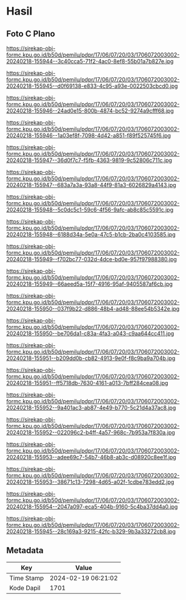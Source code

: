 # Hasil

## Foto C Plano

https://sirekap-obj-formc.kpu.go.id/b50d/pemilu/pdpr/17/06/07/20/03/1706072003002-20240218-155944--3c40cca5-71f2-4ac0-8ef8-55b01a7b827e.jpg

https://sirekap-obj-formc.kpu.go.id/b50d/pemilu/pdpr/17/06/07/20/03/1706072003002-20240218-155945--d0f69138-e833-4c95-a93e-0022503cbcd0.jpg

https://sirekap-obj-formc.kpu.go.id/b50d/pemilu/pdpr/17/06/07/20/03/1706072003002-20240218-155946--24ad0e15-800b-4874-bc52-9274a9cfff68.jpg

https://sirekap-obj-formc.kpu.go.id/b50d/pemilu/pdpr/17/06/07/20/03/1706072003002-20240218-155946--1a03ef8f-7098-4d42-a851-f89f525745f6.jpg

https://sirekap-obj-formc.kpu.go.id/b50d/pemilu/pdpr/17/06/07/20/03/1706072003002-20240218-155947--36d0f7c7-f5fb-4363-9819-9c52806c711c.jpg

https://sirekap-obj-formc.kpu.go.id/b50d/pemilu/pdpr/17/06/07/20/03/1706072003002-20240218-155947--683a7a3a-93a8-44f9-81a3-6026829a4143.jpg

https://sirekap-obj-formc.kpu.go.id/b50d/pemilu/pdpr/17/06/07/20/03/1706072003002-20240218-155948--5c0dc5c1-59c6-4f56-9afc-ab8c85c5591c.jpg

https://sirekap-obj-formc.kpu.go.id/b50d/pemilu/pdpr/17/06/07/20/03/1706072003002-20240218-155948--6188d34a-5e0a-47c5-b1cb-2ba0c4103585.jpg

https://sirekap-obj-formc.kpu.go.id/b50d/pemilu/pdpr/17/06/07/20/03/1706072003002-20240218-155949--f702bc77-032d-4dce-bd0e-957f97988380.jpg

https://sirekap-obj-formc.kpu.go.id/b50d/pemilu/pdpr/17/06/07/20/03/1706072003002-20240218-155949--66aeed5a-15f7-4916-95af-9405587af6cb.jpg

https://sirekap-obj-formc.kpu.go.id/b50d/pemilu/pdpr/17/06/07/20/03/1706072003002-20240218-155950--037f9b22-d886-48b4-ad48-88ee54b5342e.jpg

https://sirekap-obj-formc.kpu.go.id/b50d/pemilu/pdpr/17/06/07/20/03/1706072003002-20240218-155950--be706da1-c83a-4fa3-a043-c9aa644cc411.jpg

https://sirekap-obj-formc.kpu.go.id/b50d/pemilu/pdpr/17/06/07/20/03/1706072003002-20240218-155951--b209dd0b-cb82-4913-9e0f-f8c9ba9a704b.jpg

https://sirekap-obj-formc.kpu.go.id/b50d/pemilu/pdpr/17/06/07/20/03/1706072003002-20240218-155951--ff5718db-7630-4161-a013-7bff284cea08.jpg

https://sirekap-obj-formc.kpu.go.id/b50d/pemilu/pdpr/17/06/07/20/03/1706072003002-20240218-155952--9a401ac3-ab87-4e49-b770-5c21d4a37ac8.jpg

https://sirekap-obj-formc.kpu.go.id/b50d/pemilu/pdpr/17/06/07/20/03/1706072003002-20240218-155952--022096c2-b4ff-4a57-968c-7b953a7f830a.jpg

https://sirekap-obj-formc.kpu.go.id/b50d/pemilu/pdpr/17/06/07/20/03/1706072003002-20240218-155953--adee69c7-54b7-46b8-ab3c-d08920c8ee1f.jpg

https://sirekap-obj-formc.kpu.go.id/b50d/pemilu/pdpr/17/06/07/20/03/1706072003002-20240218-155953--38671c13-7298-4d65-a02f-1cdbe783edd2.jpg

https://sirekap-obj-formc.kpu.go.id/b50d/pemilu/pdpr/17/06/07/20/03/1706072003002-20240218-155954--2047a097-eca5-404b-9160-5c4ba37dd4a0.jpg

https://sirekap-obj-formc.kpu.go.id/b50d/pemilu/pdpr/17/06/07/20/03/1706072003002-20240218-155945--28c169a3-9215-42fc-b329-9b3a33272cb8.jpg


## Metadata

| Key        | Value               |
| ---------- | ------------------- |
| Time Stamp | 2024-02-19 06:21:02 |
| Kode Dapil | 1701                |



